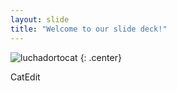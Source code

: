 ```yaml
---
layout: slide
title: "Welcome to our slide deck!"
---
```


![luchadortocat](https://octodex.github.com/images/luchadortocat.png)
{: .center}


CatEdit

